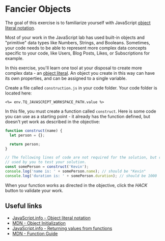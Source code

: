 # Fancier Objects

The goal of this exercise is to familiarize yourself with JavaScript [object literal notation](https://javascript.info/object#literals-and-properties).

Most of your work in the JavaScript lab has used built-in objects and "primitive" data types like Numbers, Strings, and Booleans. Sometimes, your code needs to be able to represent more complex data concepts specific to your code, like Users, Blog Posts, Likes, or Subscriptions for example.

In this exercise, you'll learn one tool at your disposal to create more complex data - an [object literal](https://javascript.info/object#literals-and-properties). An object you create in this way can have its own properties, and can be assigned to a single variable.

Create a file called `construction.js` in your code folder. Your code folder is located here:

`<%= env.TQ_JAVASCRIPT_WORKSPACE_PATH.value %>`

In this file, you must create a function called `construct`. Here is some code you can use as a starting point - it already has the function defined, but doesn't yet work as described in the objective:

```js
function construct(name) {
  let person = {};

  return person;
}

// The following lines of code are not required for the solution, but can be
// used by you to test your solution.
const somePerson = construct('Kevin');
console.log('name is: ' + somePerson.name); // should be "Kevin"
console.log('duration is: ' + somePerson.duration); // should be 1000
```

When your function works as directed in the objective, click the *HACK* button to validate your work.

## Useful links

* [JavaScript.info - Object literal notation](https://javascript.info/object#literals-and-properties)
* [MDN - Object Initialization](https://developer.mozilla.org/en-US/docs/Web/JavaScript/Reference/Operators/Object_initializer)
* [JavaScript.info - Returning values from functions](https://javascript.info/function-basics#returning-a-value)
* [MDN - Function Guide](https://developer.mozilla.org/en-US/docs/Web/JavaScript/Guide/Functions)
